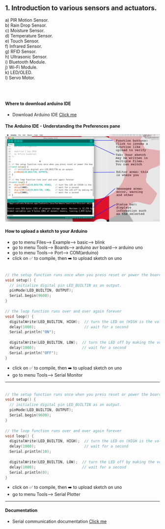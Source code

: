 ## 1. Introduction to various sensors and actuators.

a) PIR Motion Sensor. <br>
b) Rain Drop Sensor. <br>
c) Moisture Sensor. <br>
d) Temperature Sensor. <br>
e) Touch Sensor. <br>
f) Infrared Sensor. <br>
g) RFID Sensor. <br>
h) Ultrasonic Sensor. <br>
i) Bluetooth Module. <br>
j) Wi-Fi Module. <br>
k) LED/OLED. <br>
l) Servo Motor. <br>

<br>
<br>

#### Where to download arduino IDE

- Download Arduino IDE [Click me](https://www.arduino.cc/en/software)

#### The Arduino IDE - Understanding the Preferences pane

<img src="assets/images/1.png" width="700">

#### How to upload a sketch to your Arduino

- go to menu Files--> Example--> basic--> blink
- go to menu Tools--> Boards--> arduino avr board--> arduino uno
- go to menu Tools--> Port--> COM(arduino)
- click on ✅ to compile, then ➡️ to upload sketch on uno

```ino

// the setup function runs once when you press reset or power the board
void setup() {
  // initialize digital pin LED_BUILTIN as an output.
  pinMode(LED_BUILTIN, OUTPUT);
  Serial.begin(9600);
}

// the loop function runs over and over again forever
void loop() {
  digitalWrite(LED_BUILTIN, HIGH);  // turn the LED on (HIGH is the voltage level)
  delay(1000);                      // wait for a second
  Serial.println("ON");

  digitalWrite(LED_BUILTIN, LOW);  // turn the LED off by making the voltage LOW
  delay(1000);                     // wait for a second
  Serial.println("OFF");
}

```

- click on ✅ to compile, then ➡️ to upload sketch on uno
- go to menu Tools--> Serial Monitor

---

```ino

// the setup function runs once when you press reset or power the board
void setup() {
  // initialize digital pin LED_BUILTIN as an output.
  pinMode(LED_BUILTIN, OUTPUT);
  Serial.begin(9600);
}

// the loop function runs over and over again forever
void loop() {
  digitalWrite(LED_BUILTIN, HIGH);  // turn the LED on (HIGH is the voltage level)
  delay(1000);                      // wait for a second
  Serial.println(10);

  digitalWrite(LED_BUILTIN, LOW);  // turn the LED off by making the voltage LOW
  delay(1000);                     // wait for a second
  Serial.println(0);
}

```

- click on ✅ to compile, then ➡️ to upload sketch on uno
- go to menu Tools--> Serial Plotter

---

#### Documentation

- Serial communication documentation [Click me](https://www.arduino.cc/reference/en/language/functions/communication/serial/read/)
